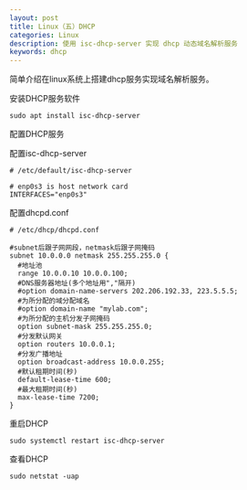 ```yaml
---
layout: post
title: Linux（五）DHCP
categories: Linux
description: 使用 isc-dhcp-server 实现 dhcp 动态域名解析服务 
keywords: dhcp
---
```


简单介绍在linux系统上搭建dhcp服务实现域名解析服务。

安装DHCP服务软件

```shell
sudo apt install isc-dhcp-server
```

配置DHCP服务

配置isc-dhcp-server

```shell
# /etc/default/isc-dhcp-server

# enp0s3 is host network card
INTERFACES="enp0s3"
```

配置dhcpd.conf

```shell
# /etc/dhcp/dhcpd.conf

#subnet后跟子网网段，netmask后跟子网掩码
subnet 10.0.0.0 netmask 255.255.255.0 {
  #地址池
  range 10.0.0.10 10.0.0.100;
  #DNS服务器地址(多个地址用","隔开)
  #option domain-name-servers 202.206.192.33, 223.5.5.5;
  #为所分配的域分配域名
  #option domain-name "mylab.com";
  #为所分配的主机分发子网掩码
  option subnet-mask 255.255.255.0;
  #分发默认网关
  option routers 10.0.0.1;
  #分发广播地址
  option broadcast-address 10.0.0.255;
  #默认租期时间(秒)
  default-lease-time 600;
  #最大租期时间(秒)
  max-lease-time 7200;
}
```

重启DHCP

```shell
sudo systemctl restart isc-dhcp-server
```

查看DHCP

```shell
sudo netstat -uap
```

